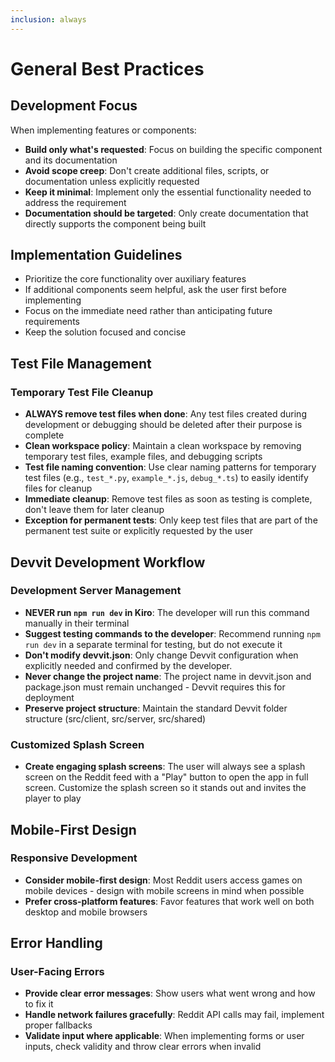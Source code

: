 ```yaml
---
inclusion: always
---
```


# General Best Practices

## Development Focus

When implementing features or components:

- **Build only what's requested**: Focus on building the specific component and its documentation
- **Avoid scope creep**: Don't create additional files, scripts, or documentation unless explicitly requested
- **Keep it minimal**: Implement only the essential functionality needed to address the requirement
- **Documentation should be targeted**: Only create documentation that directly supports the component being built

## Implementation Guidelines

- Prioritize the core functionality over auxiliary features
- If additional components seem helpful, ask the user first before implementing
- Focus on the immediate need rather than anticipating future requirements
- Keep the solution focused and concise

## Test File Management

### Temporary Test File Cleanup

- **ALWAYS remove test files when done**: Any test files created during development or debugging should be deleted after their purpose is complete
- **Clean workspace policy**: Maintain a clean workspace by removing temporary test files, example files, and debugging scripts
- **Test file naming convention**: Use clear naming patterns for temporary test files (e.g., `test_*.py`, `example_*.js`, `debug_*.ts`) to easily identify files for cleanup
- **Immediate cleanup**: Remove test files as soon as testing is complete, don't leave them for later cleanup
- **Exception for permanent tests**: Only keep test files that are part of the permanent test suite or explicitly requested by the user

## Devvit Development Workflow

### Development Server Management

- **NEVER run `npm run dev` in Kiro**: The developer will run this command manually in their terminal
- **Suggest testing commands to the developer**: Recommend running `npm run dev` in a separate terminal for testing, but do not execute it
- **Don't modify devvit.json**: Only change Devvit configuration when explicitly needed and confirmed by the developer.
- **Never change the project name**: The project name in devvit.json and package.json must remain unchanged - Devvit requires this for deployment
- **Preserve project structure**: Maintain the standard Devvit folder structure (src/client, src/server, src/shared)

### Customized Splash Screen

- **Create engaging splash screens**: The user will always see a splash screen on the Reddit feed with a "Play" button to open the app in full screen. Customize the splash screen so it stands out and invites the player to play

## Mobile-First Design

### Responsive Development

- **Consider mobile-first design**: Most Reddit users access games on mobile devices - design with mobile screens in mind when possible
- **Prefer cross-platform features**: Favor features that work well on both desktop and mobile browsers

## Error Handling

### User-Facing Errors

- **Provide clear error messages**: Show users what went wrong and how to fix it
- **Handle network failures gracefully**: Reddit API calls may fail, implement proper fallbacks
- **Validate input where applicable**: When implementing forms or user inputs, check validity and throw clear errors when invalid
